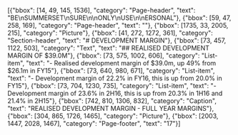 [{"bbox": [14, 49, 145, 1536], "category": "Page-header", "text": "BE\nSUMMERSET\nSURE\n\nONLY\nUSE\n\nERSONAL"}, {"bbox": [59, 47, 258, 169], "category": "Page-header", "text": ""}, {"bbox": [1735, 33, 2005, 215], "category": "Picture"}, {"bbox": [41, 272, 1272, 361], "category": "Section-header", "text": "# DEVELOPMENT MARGIN"}, {"bbox": [73, 457, 1122, 503], "category": "Text", "text": "## REALISED DEVELOPMENT MARGIN OF $39.0M"}, {"bbox": [73, 575, 1002, 606], "category": "List-item", "text": "- Realised development margin of $39.0m, up 49% from $26.1m in FY15"}, {"bbox": [73, 640, 980, 671], "category": "List-item", "text": "- Development margin of 22.2% in FY16, this is up from 20.0% in FY15"}, {"bbox": [73, 704, 1230, 735], "category": "List-item", "text": "- Development margin of 23.6% in 2H16, this is up from 20.3% in 1H16 and 21.4% in 2H15"}, {"bbox": [742, 810, 1306, 832], "category": "Caption", "text": "REALISED DEVELOPMENT MARGIN - FULL YEAR MARGINS"}, {"bbox": [304, 865, 1726, 1465], "category": "Picture"}, {"bbox": [2003, 1447, 2028, 1467], "category": "Page-footer", "text": "17"}]